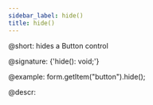 ```yaml
---
sidebar_label: hide()
title: hide()
---          
```


@short: hides a Button control

@signature: {'hide(): void;'}

@example:
form.getItem("button").hide();

@descr:
